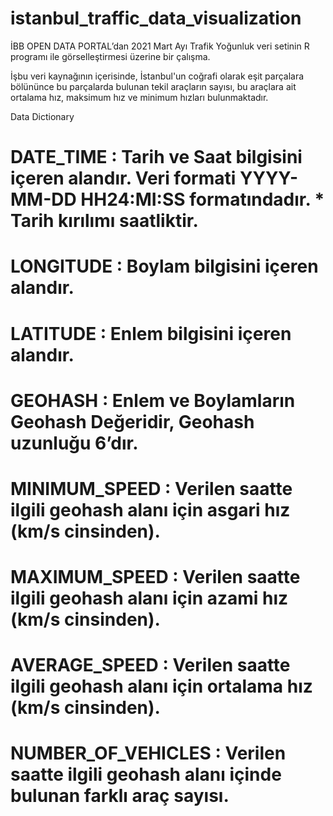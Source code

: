 # istanbul_traffic_data_visualization
İBB OPEN DATA PORTAL’dan 2021 Mart Ayı Trafik Yoğunluk veri setinin R programı ile görselleştirmesi üzerine bir çalışma.

İşbu veri kaynağının içerisinde, İstanbul'un coğrafi olarak eşit parçalara bölününce bu parçalarda bulunan tekil araçların sayısı, 
bu araçlara ait ortalama hız, maksimum hız ve minimum hızları bulunmaktadır.

Data Dictionary

# DATE_TIME : Tarih ve Saat bilgisini içeren alandır. Veri formati YYYY-MM-DD HH24:MI:SS formatındadır. * Tarih kırılımı saatliktir.
# LONGITUDE : Boylam bilgisini içeren alandır.
# LATITUDE : Enlem bilgisini içeren alandır.
# GEOHASH : Enlem ve Boylamların Geohash Değeridir, Geohash uzunluğu 6’dır.
# MINIMUM_SPEED : Verilen saatte ilgili geohash alanı için asgari hız (km/s cinsinden).
# MAXIMUM_SPEED : Verilen saatte ilgili geohash alanı için azami hız (km/s cinsinden).
# AVERAGE_SPEED : Verilen saatte ilgili geohash alanı için ortalama hız (km/s cinsinden).
# NUMBER_OF_VEHICLES : Verilen saatte ilgili geohash alanı içinde bulunan farklı araç sayısı.

